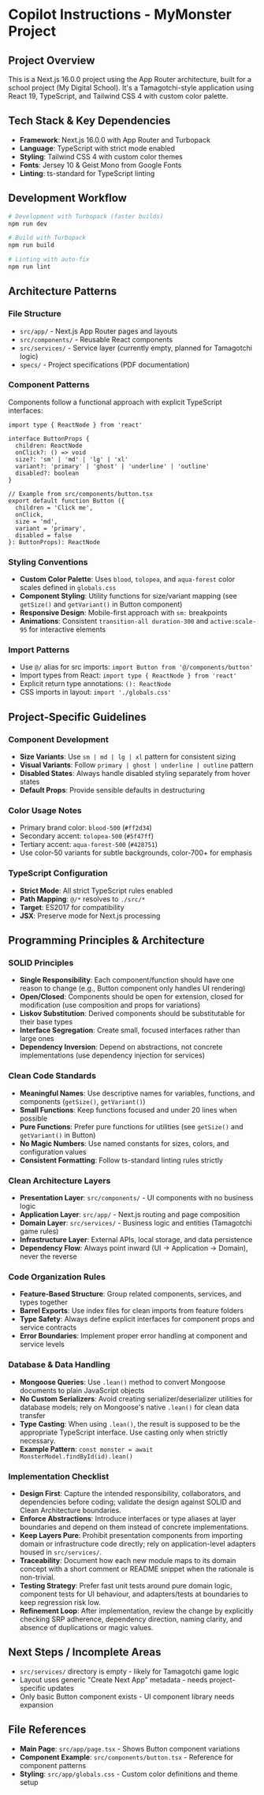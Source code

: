 # Copilot Instructions - MyMonster Project

## Project Overview
This is a Next.js 16.0.0 project using the App Router architecture, built for a school project (My Digital School). It's a Tamagotchi-style application using React 19, TypeScript, and Tailwind CSS 4 with custom color palette.

## Tech Stack & Key Dependencies
- **Framework**: Next.js 16.0.0 with App Router and Turbopack
- **Language**: TypeScript with strict mode enabled
- **Styling**: Tailwind CSS 4 with custom color themes
- **Fonts**: Jersey 10 & Geist Mono from Google Fonts
- **Linting**: ts-standard for TypeScript linting

## Development Workflow
```bash
# Development with Turbopack (faster builds)
npm run dev

# Build with Turbopack
npm run build

# Linting with auto-fix
npm run lint
```

## Architecture Patterns

### File Structure
- `src/app/` - Next.js App Router pages and layouts
- `src/components/` - Reusable React components
- `src/services/` - Service layer (currently empty, planned for Tamagotchi logic)
- `specs/` - Project specifications (PDF documentation)

### Component Patterns
Components follow a functional approach with explicit TypeScript interfaces:

```tsx
import type { ReactNode } from 'react'

interface ButtonProps {
  children: ReactNode
  onClick?: () => void
  size?: 'sm' | 'md' | 'lg' | 'xl'
  variant?: 'primary' | 'ghost' | 'underline' | 'outline'
  disabled?: boolean
}

// Example from src/components/button.tsx
export default function Button ({
  children = 'Click me',
  onClick,
  size = 'md',
  variant = 'primary',
  disabled = false
}: ButtonProps): ReactNode
```

### Styling Conventions
- **Custom Color Palette**: Uses `blood`, `tolopea`, and `aqua-forest` color scales defined in `globals.css`
- **Component Styling**: Utility functions for size/variant mapping (see `getSize()` and `getVariant()` in Button component)
- **Responsive Design**: Mobile-first approach with `sm:` breakpoints
- **Animations**: Consistent `transition-all duration-300` and `active:scale-95` for interactive elements

### Import Patterns
- Use `@/` alias for src imports: `import Button from '@/components/button'`
- Import types from React: `import type { ReactNode } from 'react'`
- Explicit return type annotations: `(): ReactNode`
- CSS imports in layout: `import './globals.css'`

## Project-Specific Guidelines

### Component Development
- **Size Variants**: Use `sm | md | lg | xl` pattern for consistent sizing
- **Visual Variants**: Follow `primary | ghost | underline | outline` pattern
- **Disabled States**: Always handle disabled styling separately from hover states
- **Default Props**: Provide sensible defaults in destructuring

### Color Usage Notes
- Primary brand color: `blood-500` (`#ff2d34`)
- Secondary accent: `tolopea-500` (`#5f47ff`)
- Tertiary accent: `aqua-forest-500` (`#428751`)
- Use color-50 variants for subtle backgrounds, color-700+ for emphasis

### TypeScript Configuration
- **Strict Mode**: All strict TypeScript rules enabled
- **Path Mapping**: `@/*` resolves to `./src/*`
- **Target**: ES2017 for compatibility
- **JSX**: Preserve mode for Next.js processing

## Programming Principles & Architecture

### SOLID Principles
- **Single Responsibility**: Each component/function should have one reason to change (e.g., Button component only handles UI rendering)
- **Open/Closed**: Components should be open for extension, closed for modification (use composition and props for variations)
- **Liskov Substitution**: Derived components should be substitutable for their base types
- **Interface Segregation**: Create small, focused interfaces rather than large ones
- **Dependency Inversion**: Depend on abstractions, not concrete implementations (use dependency injection for services)

### Clean Code Standards
- **Meaningful Names**: Use descriptive names for variables, functions, and components (`getSize()`, `getVariant()`)
- **Small Functions**: Keep functions focused and under 20 lines when possible
- **Pure Functions**: Prefer pure functions for utilities (see `getSize()` and `getVariant()` in Button)
- **No Magic Numbers**: Use named constants for sizes, colors, and configuration values
- **Consistent Formatting**: Follow ts-standard linting rules strictly

### Clean Architecture Layers
- **Presentation Layer**: `src/components/` - UI components with no business logic
- **Application Layer**: `src/app/` - Next.js routing and page composition
- **Domain Layer**: `src/services/` - Business logic and entities (Tamagotchi game rules)
- **Infrastructure Layer**: External APIs, local storage, and data persistence
- **Dependency Flow**: Always point inward (UI → Application → Domain), never the reverse

### Code Organization Rules
- **Feature-Based Structure**: Group related components, services, and types together
- **Barrel Exports**: Use index files for clean imports from feature folders
- **Type Safety**: Always define explicit interfaces for component props and service contracts
- **Error Boundaries**: Implement proper error handling at component and service levels

### Database & Data Handling
- **Mongoose Queries**: Use `.lean()` method to convert Mongoose documents to plain JavaScript objects
- **No Custom Serializers**: Avoid creating serializer/deserializer utilities for database models; rely on Mongoose's native `.lean()` for clean data transfer
- **Type Casting**: When using `.lean()`, the result is supposed to be the appropriate TypeScript interface. Use casting only when strictly necessary.
- **Example Pattern**: `const monster = await MonsterModel.findById(id).lean()`

### Implementation Checklist
- **Design First**: Capture the intended responsibility, collaborators, and dependencies before coding; validate the design against SOLID and Clean Architecture boundaries.
- **Enforce Abstractions**: Introduce interfaces or type aliases at layer boundaries and depend on them instead of concrete implementations.
- **Keep Layers Pure**: Prohibit presentation components from importing domain or infrastructure code directly; rely on application-level adapters housed in `src/services/`.
- **Traceability**: Document how each new module maps to its domain concept with a short comment or README snippet when the rationale is non-trivial.
- **Testing Strategy**: Prefer fast unit tests around pure domain logic, component tests for UI behaviour, and adapters/tests at boundaries to keep regression risk low.
- **Refinement Loop**: After implementation, review the change by explicitly checking SRP adherence, dependency direction, naming clarity, and absence of duplications or magic values.

## Next Steps / Incomplete Areas
- `src/services/` directory is empty - likely for Tamagotchi game logic
- Layout uses generic "Create Next App" metadata - needs project-specific updates
- Only basic Button component exists - UI component library needs expansion

## File References
- **Main Page**: `src/app/page.tsx` - Shows Button component variations
- **Component Example**: `src/components/button.tsx` - Reference for component patterns
- **Styling**: `src/app/globals.css` - Custom color definitions and theme setup